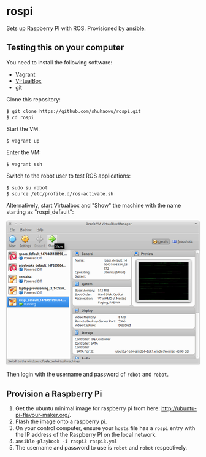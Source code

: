 rospi
=====


Sets up Raspberry PI with ROS. Provisioned by [ansible](https://docs.ansible.com/).

Testing this on your computer
-----------------------------

You need to install the following software:

- [Vagrant](https://www.vagrantup.com/downloads.html)
- [VirtualBox](https://www.virtualbox.org/)
- git

Clone this repository:

    $ git clone https://github.com/shuhaowu/rospi.git
    $ cd rospi

Start the VM:

    $ vagrant up

Enter the VM:

    $ vagrant ssh

Switch to the robot user to test ROS applications:

    $ sudo su robot
    $ source /etc/profile.d/ros-activate.sh

Alternatively, start Virtualbox and "Show" the machine with the name starting
as "rospi_default":

![virtualbox](docs/virtualbox.png)

Then login with the username and password of `robot` and `robot`.

Provision a Raspberry Pi
------------------------

1. Get the ubuntu minimal image for raspberry pi from here: http://ubuntu-pi-flavour-maker.org/.
2. Flash the image onto a raspberry pi.
3. On your control computer, ensure your `hosts` file has a `rospi` entry with
   the IP address of the Raspberry PI on the local network.
4. `ansible-playbook -i raspi3 raspi3.yml`
5. The username and password to use is `robot` and `robot` respectively.
